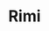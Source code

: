 ---
title: Rimi
layout: default
description: The one with the bold black dress.
type: portrait
order: 4
---